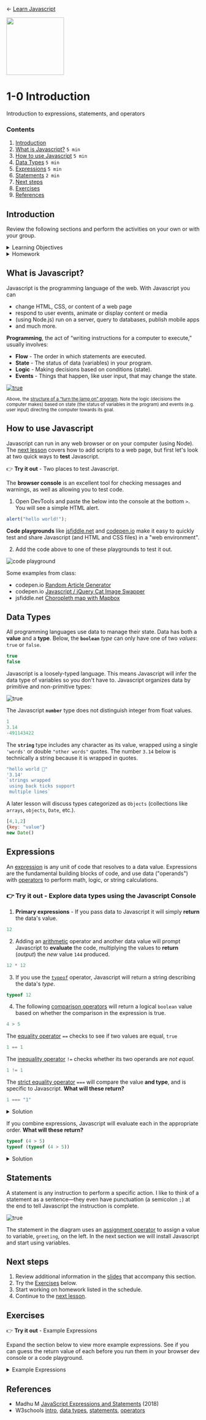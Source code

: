 
← [Learn Javascript](../../README.md)

<a href="../../README.md"><img width="150" src="../../assets/img/logos/logo-javascript-150w.png"></a>

# 1-0 Introduction

Introduction to expressions, statements, and operators


### Contents

1. [Introduction](#introduction)
1. [What is Javascript?](#what-is-javascript) `5 min`
1. [How to use Javascript](#how-to-use-javascript) `5 min`
1. [Data Types](#data-types) `5 min`
1. [Expressions](#expressions) `5 min`
1. [Statements](#statements) `2 min`
1. [Next steps](#next-steps)
1. [Exercises](#exercises)
1. [References](#references)


## Introduction

Review the following sections and perform the activities on your own or with your group.

<details>
<summary>Learning Objectives</summary>

Students who complete this module will be able to:

- Explain what Javascript can do.
- Run Javascript code in a web browser console and code playground.
- List data types supported by Javascript.
- Classify and demonstrate Javascript data types, expressions, and statements.

</details>

<details>
<summary>Homework</summary>

- [Codecademy: JS 1-1 Introduction to Javascript](https://www.codecademy.com/learn/introduction-to-javascript) (1–8)

</details>








## What is Javascript?

Javascript is the programming language of the web. With Javascript you can

- change HTML, CSS, or content of a web page
- respond to user events, animate or display content or media
- (using Node.js) run on a server, query to databases, publish mobile apps
- and much more.


**Programming**, the act of “writing instructions for a computer to execute,” usually involves:

- **Flow** - The order in which statements are executed.
- **State** - The status of data (variables) in your program.
- **Logic** - Making decisions based on conditions (state).
- **Events** - Things that happen, like user input, that may change the state.


[![true](../../assets/img/javascript-diagram-lamp.png)](../../topics/single-page-apps/javascript-lamp/index.html)

<sup>Above, the <a href="../../topics/single-page-apps/javascript-lamp/index.html">structure of a “turn the lamp on” program</a>. Note the logic (decisions the computer makes) based on state (the status of variables in the program) and events (e.g. user input) directing the computer towards its goal.</sup>





## How to use Javascript

Javascript can run in any web browser or on your computer (using Node). The [next lesson](../1-1-variables/variables.md#add-javascript-to-a-web-page) covers how to add scripts to a web page, but first let's look at two quick ways to **test** Javascript.

👉 **Try it out** - Two places to test Javascript.

The **browser console** is an excellent tool for checking messages and warnings, as well as allowing you to test code.

1. Open DevTools and paste the below into the console at the bottom `>`. You will see a simple HTML alert.

```js
alert("hello world!");
```
**Code playgrounds** like [jsfiddle.net](https://jsfiddle.net) and [codepen.io](https://codepen.io/) make it easy to quickly test and share Javascript (and HTML and CSS files) in a "web environment".

2. Add the code above to one of these playgrounds to test it out.

![code playground](../../assets/img/code-playground-jsfiddle.png)

Some examples from class:

- codepen.io [Random Article Generator](https://codepen.io/owenmundy/pen/PomvjqW)
- codepen.io [Javascript / jQuery Cat Image Swapper](https://codepen.io/owenmundy/pen/OJRWQoY)
- jsfiddle.net [Choropleth map with Mapbox](https://jsfiddle.net/ow3n/sw6ek1wb/)




## Data Types

All programming languages use data to manage their state. Data has both a **value** and a **type**. Below, the **`boolean`** *type* can only have one of two *values*: `true` or `false`.

```js
true
false
```

Javascript is a loosely-typed language. This means Javascript will infer the data type of variables so you don't have to. Javascript organizes data by primitive and non-primitive types:

![true](../../assets/img/javascript-diagram-data-types.png)

The Javascript **`number`** type does not distinguish integer from float values.
```js
1
3.14
-491143422
```

The **`string`** type includes any character as its value, wrapped using a single `'words'` or double `"other words"` quotes. The number `3.14` below is technically a string because it is wrapped in quotes.
```js
"hello world 🥰"
'3.14'
`strings wrapped
 using back ticks support
 multiple lines`
```

A later lesson will discuss types categorized as `Objects` (collections like `arrays`, `objects`, `Date`, etc.).
```js
[4,1,2]
{key: "value"}
new Date()
```




<!-- Variations of this section:
learn-javascript/javascript-1/1-0-introduction.md
learn-computing/topics-data-types.md
-->

## Expressions

An [expression](https://developer.mozilla.org/en-US/docs/Web/JavaScript/Guide/Expressions_and_Operators) is any unit of code that resolves to a data value. Expressions are the fundamental building blocks of code, and use data ("operands") with [operators](https://www.w3schools.com/js/js_operators.asp) to perform math, logic, or string calculations.



### 👉 **Try it out** - Explore data types using the Javascript Console

1. **Primary expressions** - If you pass data to Javascript it will simply **return** the data's value.

```js
12
```

2. Adding an [arithmetic](https://developer.mozilla.org/en-US/docs/Web/JavaScript/Guide/Expressions_and_Operators#arithmetic_operators) operator and another data value will prompt Javascript to **evaluate** the code, multiplying the values to **return** (*output*) the *new* value `144` produced.

```js
12 * 12
```

3. If you use the [`typeof`](https://developer.mozilla.org/en-US/docs/Web/JavaScript/Reference/Operators/typeof) operator, Javascript will return a string describing the data's *type*.

```js
typeof 12
```

4. The following [comparison operators](https://developer.mozilla.org/en-US/docs/Web/JavaScript/Guide/Expressions_and_Operators#comparison_operators) will return a logical `boolean` value based on whether the comparison in the expression is true.

```js
4 > 5
```

The [equality operator](https://developer.mozilla.org/en-US/docs/Web/JavaScript/Reference/Operators/Equality) `==` checks to see if two values are equal, `true`

```js
1 == 1
```

The [inequality operator](https://developer.mozilla.org/en-US/docs/Web/JavaScript/Reference/Operators/Inequality) `!=` checks whether its two operands are *not equal*.

```js
1 != 1
```


The [strict equality operator](https://developer.mozilla.org/en-US/docs/Web/JavaScript/Reference/Operators/Strict_equality) `===` will compare the value **and type**, and is specific to Javascript. **What will these return?**

```js
1 === "1"
```

<details>
<summary>Solution</summary>

It will return `false` because `1` is a `number` and `"1"` is a `string`.

</details>



If you combine expressions, Javascript will evaluate each in the appropriate order. **What will these return?**

```js
typeof (4 > 5)
typeof (typeof (4 > 5))
```

<details>
<summary>Solution</summary>

```js
typeof (4 > 5) // -> "boolean"
typeof (typeof (4 > 5)) // -> "string"
```

`4 > 5` uses a comparison operator so it will return `false`. But since `typeof` returns a string, the first line will return `"boolean"` (note the double quotes), and the second line will return `"string"`

</details>










## Statements

A statement is any instruction to perform a specific action. I like to think of a statement as a sentence—they even have punctuation (a semicolon `;`) at the end to tell Javascript the instruction is complete.

![true](../../assets/img/javascript-anatomy-statement.png)

The statement in the diagram uses an [assignment operator](https://developer.mozilla.org/en-US/docs/Web/JavaScript/Guide/Expressions_and_Operators#assignment_operators) to assign a value to variable, `greeting`, on the left. In the next section we will install Javascript and start using variables.










## Next steps

1. Review additional information in the [slides](https://docs.google.com/presentation/d/1mTMY_jT3nVvrdE2JNrFNVsRBjnFFf90LhKB3W-2w3Fg/edit#slide=id.g3f99f37dc1_8_39) that accompany this section.
1. Try the [Exercises](#exercises) below.
1. Start working on homework listed in the schedule.
1. Continue to the [next lesson](../../README.md#javascript-part1).





## Exercises

👉 **Try it out** - Example Expressions

Expand the section below to view more example expressions. See if you can guess the return value of each before you run them in your browser dev console or a code playground.

<details>
<summary>Example Expressions</summary>

```js
1 == 1
1 === 1
1 === "1"
1 == true
1 === true
1 != false
1 !== false
100 == 100
100 == "100"
1 != 2
true != false
true != !false
true != !!false
true != !!!!!!!!false
Math.random()*100
Math.ceil(1.2)
/[aeiouAEIOU]/.test(123)
/[aeiouAEIOU]/.test("b")
/[aeiouAEIOU]/.test("a")
```

</details>





## References

- Madhu M [JavaScript Expressions and Statements](https://medium.com/launch-school/javascript-expressions-and-statements-4d32ac9c0e74) (2018)
- W3schools [intro](https://www.w3schools.com/js/js_intro.asp), [data types](https://www.w3schools.com/js/js_datatypes.asp), [statements](https://www.w3schools.com/js/js_statements.asp), [operators](https://www.w3schools.com/js/js_operators.asp)
